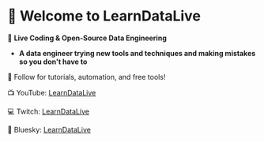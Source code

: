 # 👋 Welcome to LearnDataLive

🔹 **Live Coding & Open-Source Data Engineering**

- **A data engineer trying new tools and techniques and making mistakes so you don't have to**

🚀 Follow for tutorials, automation, and free tools!

📺 YouTube: [LearnDataLive](https://www.youtube.com/@LearnDataLive)

💻 Twitch: [LearnDataLive](https://www.twitch.tv/learndatalive)

📘 Bluesky: [LearnDataLive](https://bsky.app/profile/learndatalive.bsky.social)



<!---
LearnDataLive/LearnDataLive is a ✨ special ✨ repository because its `README.md` (this file) appears on your GitHub profile.
You can click the Preview link to take a look at your changes.
--->
